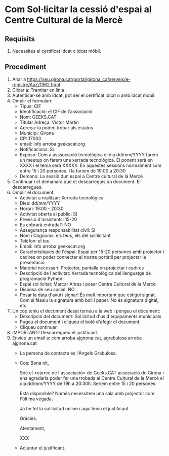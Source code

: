 # Com Sol·licitar la cessió d'espai al Centre Cultural de la Mercè

## Requisits

1. Necessites el certificat idcat o idcat mòbil.

## Procediment

1. Anar a https://seu.girona.cat/portal/girona_ca/serveis/e-registre/AaZ/1362.html
2. Clicar a: Tramitar en linia
3. Autenticar-se amb idcat, pot ser el certificat idcat o amb idcat mòbil.
4. Omplir el formulari:
   - Tipus: CIF
   - Identificació: el CIF de l'associació
   - Nom: GEEKS.CAT
   - Titular Adreça: Víctor Martín
   - Adreça: la podeu trobar als estatus
   - Municipi: Girona
   - CP: 17003
   - email: info arroba geekscat.org
   - Notificacions: Si
   - Exposo: Com a asssociació tecnològica el dia dd/mm/YYYY farem un meetup on farem una xerrada tecnològica. El ponent serà en XXXX i el tema serà XXXXX. En aquestes sessions normalment som entre 15 i 20 persones. I la fariem de 19:00 a 20:30
   - Demano: La sessió dun espai a Centre cultural de la Mercè
5. Continuar i et demanarà que et descarreguis un document. El descarregues.
6. Omplir el document:
   - Activitat a realitzar: Xerrada tecnològica
   - Dies: dd/mm/YYYY
   - Horari: 19:00 - 20:30
   - Activitat oberta al públic: SI
   - Previsió d'assistents: 15-20
   - Es cobrarà entrada?: NO
   - Assegurança responsabilitat civil: SI
   - Nom i Cognoms: els teus, els del sol·licitant
   - Telèfon: el teu
   - Email: info arroba geekscat.org
   - Característiques de l'espai: Espai per 15-20 persones amb projector i cadires on poder connectar el nostre portàtil per projectar la presentació.
   - Material necessari: Projector, pantalla on projectar i cadires
   - Descripció de l'activitat: Xerrada tecnològica del llenguatge de programació Python
   - Espai sol·licitat: Marcar Altres i posar Centre Cultural de la Mercè
   - Disposa de seu social: NO
   - Posar la data d'avui i signar! És molt important que estigui signat. Com si féssiu la signatura amb boli i paper. No és signatura digital, etc.
7. Un cop teniu el document desat torneu a la web i pengeu el document:
   - Descripció del document: Sol.licitud d'us d'equipaments municipals
   - Pugeu el document i cliqueu el botó d'afegir el document.
   - Cliqueu continuar
8. IMPORTANT! Descarregueu el justificant.
9. Envieu un email a: ccm arroba ajgirona.cat, agrabulosa arroba ajgirona.cat
   - La persona de contacte és l'Àngels Grabulosa.
   - Cos: Bona nit,

        Sóc el <càrrec de l'associació> de Geeks.CAT associació de Girona i ens agradaria poder fer una trobada al Centre Cultural de la Mercè el dia dd/mm/YYYY de 19h a 20:30h. Seriem entre 15 i 20 persones.

        Està disponible? Només necessitem una sala amb projector com l'última vegada.

        Ja he fet la sol·licitud online i aquí teniu el justificant.

        Gràcies.

        Atentament,

        XXX
   - Adjuntar el justificant.
